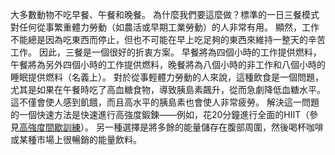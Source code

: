 大多數動物不吃早餐、午餐和晚餐。
為什麼我們要這麼做？標準的一日三餐模式對任何從事繁重體力勞動（如農活或早期工業勞動）的人非常有用。
顯然，工作不能總是因為吃東西而停止，但也不可能在早上吃足夠的東西來維持一整天的辛苦工作。
因此，三餐是一個很好的折衷方案。
早餐將為四個小時的工作提供燃料，午餐將為另外四個小時的工作提供燃料，晚餐將為八個小時的非工作和八個小時的睡眠提供燃料（名義上）。
對於從事輕體力勞動的人來說，這種飲食是一個問題，尤其是如果在午餐時吃了高血糖食物，導致胰島素飆升，從而急劇降低血糖水平。
這不僅會使人感到飢餓，而且高水平的胰島素也會使人非常疲勞。
解決這一問題的一個快速方法是快速進行高強度鍛鍊——例如，花20分鐘進行全面的HIIT（參見[高強度間歇訓練]()）。
另一種選擇是將多餘的能量儲存在腹部周圍，然後喝杯咖啡或某種市場上很暢銷的能量飲料。